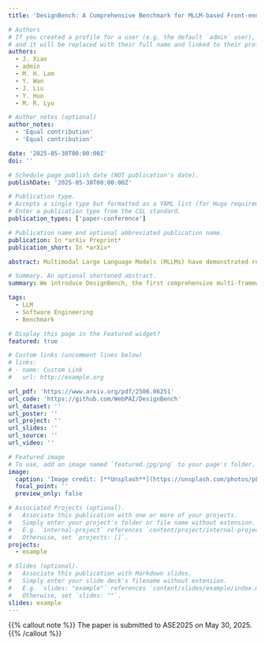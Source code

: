 ```yaml
---
title: 'DesignBench: A Comprehensive Benchmark for MLLM-based Front-end Code Generation'

# Authors
# If you created a profile for a user (e.g. the default `admin` user), write the username (folder name) here
# and it will be replaced with their full name and linked to their profile.
authors:
  - J. Xiao
  - admin
  - M. H. Lam
  - Y. Wan
  - J. Liu
  - Y. Huo
  - M. R. Lyu

# Author notes (optional)
author_notes:
  - 'Equal contribution'
  - 'Equal contribution'

date: '2025-05-30T00:00:00Z'
doi: ''

# Schedule page publish date (NOT publication's date).
publishDate: '2025-05-30T00:00:00Z'

# Publication type.
# Accepts a single type but formatted as a YAML list (for Hugo requirements).
# Enter a publication type from the CSL standard.
publication_types: ['paper-conference']

# Publication name and optional abbreviated publication name.
publication: In *arXiv Preprint*
publication_short: In *arXiv*

abstract: Multimodal Large Language Models (MLLMs) have demonstrated remarkable capabilities in automated front-end engineering, e.g., generating UI code from visual designs. However, existing front-end UI code generation benchmarks have the following limitations: (1) While framework-based development becomes predominant in modern front-end programming, current benchmarks fail to incorporate mainstream development frameworks. (2) Existing evaluations focus solely on the UI code generation task, whereas practical UI development involves several iterations, including refining editing, and repairing issues. (3) Current benchmarks employ unidimensional evaluation, lacking investigation into influencing factors like task difficulty, input context variations, and in-depth code-level analysis. To bridge these gaps, we introduce DesignBench, a multi-framework, multi-task evaluation benchmark for assessing MLLMs' capabilities in automated front-end engineering. DesignBench encompasses three widely-used UI frameworks (React, Vue, and Angular) alongside vanilla HTML/CSS, and evaluates on three essential front-end tasks (generation, edit, and repair) in real-world development workflows. DesignBench contains 900 webpage samples spanning over 11 topics, 9 edit types, and 6 issue categories, enabling detailed analysis of MLLM performance across multiple dimensions. Our systematic evaluation reveals critical insights into MLLMs' framework-specific limitations, task-related bottlenecks, and performance variations under different conditions, providing guidance for future research in automated front-end development.

# Summary. An optional shortened abstract.
summary: We introduce DesignBench, the first comprehensive multi-framework multi-task benchmark for front-end code generation, encompassing React, Vue, and Angular frameworks. Beyond traditional design generation, we pioneer design edit and repair tasks. Through extensive experiments across task complexity, framework compatibility, difficulty levels, contextual factors and in-depth code-level analysis, we reveal primary limitations in current MLLMs for framework-based development and elicit several actionable advice for researchers and developers.

tags:
  - LLM
  - Software Engineering
  - Benchmark

# Display this page in the Featured widget?
featured: true

# Custom links (uncomment lines below)
# links:
# - name: Custom Link
#   url: http://example.org

url_pdf: 'https://www.arxiv.org/pdf/2506.06251'
url_code: 'https://github.com/WebPAI/DesignBench'
url_dataset: ''
url_poster: ''
url_project: ''
url_slides: ''
url_source: ''
url_video: ''

# Featured image
# To use, add an image named `featured.jpg/png` to your page's folder.
image:
  caption: 'Image credit: [**Unsplash**](https://unsplash.com/photos/pLCdAaMFLTE)'
  focal_point: ''
  preview_only: false

# Associated Projects (optional).
#   Associate this publication with one or more of your projects.
#   Simply enter your project's folder or file name without extension.
#   E.g. `internal-project` references `content/project/internal-project/index.md`.
#   Otherwise, set `projects: []`.
projects:
  - example

# Slides (optional).
#   Associate this publication with Markdown slides.
#   Simply enter your slide deck's filename without extension.
#   E.g. `slides: "example"` references `content/slides/example/index.md`.
#   Otherwise, set `slides: ""`.
slides: example
---
```


{{% callout note %}}
The paper is submitted to ASE2025 on May 30, 2025.
{{% /callout %}}